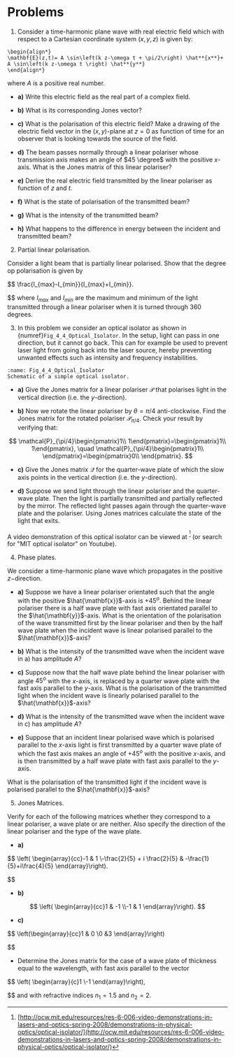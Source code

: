 # Problems

1. Consider a time-harmonic plane wave with real electric field which with respect to a Cartesian coordinate system $(x,y,z)$ is given by:

```{math}
\begin{align*}
\mathbf{E}(z,t)= A \sin\left(k z-\omega t + \pi/2\right) \hat**{x**}+ A \sin\left(k z-\omega t \right) \hat**{y**}
\end{align*}
```
where $A$ is a positive real number.

- **a)** Write this electric field as the real part of a complex field.

- **b)** What is its corresponding Jones vector?

- **c)** What is the polarisation of this electric field? Make a drawing of the electric field vector in the $(x,y)$-plane at $z=0$ as function of time for an observer that is looking towards the source of the field.

- **d)** The beam passes normally through a linear polariser whose transmission axis makes an angle of $45 \degree$ with the positive $x$-axis.
What is the Jones matrix of this linear polariser?

- **e)** Derive the real electric field transmitted by the linear polariser as function of $z$ and $t$.

- **f)** What is the state of polarisation of the transmitted beam?

- **g)** What is the intensity of the transmitted beam?

- **h)** What happens to the difference in energy between the incident and transmitted beam?


2. Partial linear polarisation. 

Consider a light beam that is partially linear polarised. Show that the degree op polarisation is given by

$$
\frac{I_{max}-I_{min}}{I_{max}+I_{min}}.

$$
where $I_{max}$ and $I_{min}$ are the maximum and minimum of the light transmitted through a linear polariser when it is turned through 360 degrees.

3. In this problem we consider an optical isolator as shown in {numref}`Fig_4_4_Optical_Isolator`. In the setup, light can pass in one direction, but it cannot go back. This can for example be used to prevent laser light from going back into the laser source, hereby preventing unwanted effects such as intensity and frequency instabilities.

```{figure} ../Images/Chapter_4/Ex_4_4_Optical_Isolator.png
:name: Fig_4_4_Optical_Isolator
Schematic of a simple optical isolator.
```

- **a)** Give the Jones matrix for a linear polariser $\mathcal{P}$ that polarises light in the vertical direction (i.e. the $y$-direction).

- **b)** Now we rotate the linear polariser by $\theta=\pi/4$ anti-clockwise. Find the Jones matrix for the rotated polariser $\mathcal{P}_{\pi/4}$. Check your result by verifying that:

$$
\mathcal{P}_{\pi/4}\begin{pmatrix}1\\
1\end{pmatrix}=\begin{pmatrix}1\\
1\end{pmatrix},
\quad
\mathcal{P}_{\pi/4}\begin{pmatrix}1\\
\end{pmatrix}=\begin{pmatrix}0\\
\end{pmatrix}.
$$


- **c)** Give the Jones matrix $\mathcal{Q}$ for the quarter-wave plate of which the slow axis points in the vertical direction (i.e. the $y$-direction).


- **d)** Suppose we send light through the linear polariser and the quarter-wave plate. Then the light is partially transmitted and partially reflected by the mirror. The reflected light passes again through the quarter-wave plate and the polariser. Using Jones matrices calculate the state of the light that exits.

A video demonstration of this optical isolator can be viewed at <sup>[^1]</sup> (or search for "MIT optical isolator" on Youtube).


4. Phase plates. 

We consider a time-harmonic plane wave which propagates in the positive $z-$direction.
- **a)** Suppose we have a linear polariser orientated such that the angle with the positive $\hat{\mathbf{x}}$-axis is $+45^o$. Behind the linear polariser there is a half wave plate with fast axis orientated parallel to the $\hat{\mathbf{y}}$-axis.
What is the orientation of the polarisation of the wave transmitted first by the linear polariser and then by the half wave plate when the incident wave is linear polarised parallel to the $\hat{\mathbf{x}}$-axis?

- **b)** What is the intensity of the transmitted wave when the incident wave in a) has amplitude $A$?

- **c)** Suppose now that the half wave plate behind the linear polariser with angle $45^o$ with the $x$-axis, is replaced by a quarter wave plate with the fast axis parallel to the $y$-axis.
What is the polarisation of the transmitted light when the incident wave is linearly polarised parallel to the $\hat{\mathbf{x}}$-axis?


- **d)** What is the intensity of the transmitted wave when the incident wave in c) has amplitude $A$?

- **e)** Suppose that an incident linear polarised wave which is polarised parallel to the $x$-axis light is first transmitted by a quarter wave plate of which the fast axis makes an angle of $+45^o$ with the positive $x$-axis, and is then transmitted by a half wave plate with fast axis parallel to the $y$-axis.

What is the polarisation of the transmitted light if the incident wave is polarised parallel to the $\hat{\mathbf{x}}$-axis?

5. Jones Matrices.

Verify for each of the following matrices whether they correspond to a linear polariser, a wave plate or are neither. Also specify the direction of the linear polariser and the type of the wave plate.
- **a)**

$$
\left( \begin{array}{cc}-1 & 1 \\-\frac{2}{5} + i \frac{2}{5} & -\frac{1}{5}+i\frac{4}{5}
\end{array}\right).

$$

- **b)**

$$
\left( \begin{array}{cc}1 & -1 \\-1 & 1
\end{array}\right).
$$


- **c)**

$$
\left(\begin{array}{cc}1 & 0 \\0 &3
\end{array}\right)

$$
- Determine the Jones matrix for the case of a wave plate of thickness equal to the wavelength, with fast axis parallel to the vector

$$
\left( \begin{array}{c}1 \\-1
\end{array}\right),

$$
and with refractive indices $n_1=1.5$ and $n_2=2$.



[^1]:  [http://ocw.mit.edu/resources/res-6-006-video-demonstrations-in-lasers-and-optics-spring-2008/demonstrations-in-physical-optics/optical-isolator/](http://ocw.mit.edu/resources/res-6-006-video-demonstrations-in-lasers-and-optics-spring-2008/demonstrations-in-physical-optics/optical-isolator/)

